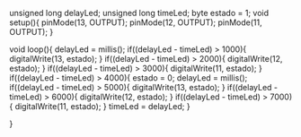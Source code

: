unsigned long delayLed;
unsigned long timeLed;
byte estado = 1;
void setup(){
	pinMode(13, OUTPUT);
  pinMode(12, OUTPUT);
  pinMode(11, OUTPUT);
}

void loop(){
  delayLed = millis();
  if((delayLed - timeLed) > 1000){
    digitalWrite(13, estado);
  }
    if((delayLed - timeLed) > 2000){
    digitalWrite(12, estado);
  }
    if((delayLed - timeLed) > 3000){
    digitalWrite(11, estado);
  }
  if((delayLed - timeLed) > 4000){
	estado = 0;
        delayLed = millis();
  if((delayLed - timeLed) > 5000){
    digitalWrite(13, estado);
  }
    if((delayLed - timeLed) > 6000){
    digitalWrite(12, estado);
  }
    if((delayLed - timeLed) > 7000){
    digitalWrite(11, estado);
  }
    timeLed = delayLed;
  }
  
}

